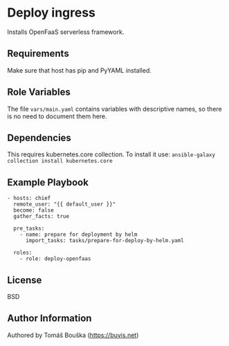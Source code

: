 Deploy ingress
==============

Installs OpenFaaS serverless framework.

Requirements
------------

Make sure that host has pip and PyYAML installed.

Role Variables
--------------

The file `vars/main.yaml` contains variables with descriptive names, so there is no need to document them here.

Dependencies
------------

This requires kubernetes.core collection. To install it use: `ansible-galaxy collection install kubernetes.core`

Example Playbook
----------------

```
- hosts: chief
  remote_user: "{{ default_user }}"
  become: false
  gather_facts: true

  pre_tasks:
    - name: prepare for deployment by helm
      import_tasks: tasks/prepare-for-deploy-by-helm.yaml

  roles:
    - role: deploy-openfaas
```

License
-------

BSD

Author Information
------------------

Authored by Tomáš Bouška (https://buvis.net)

